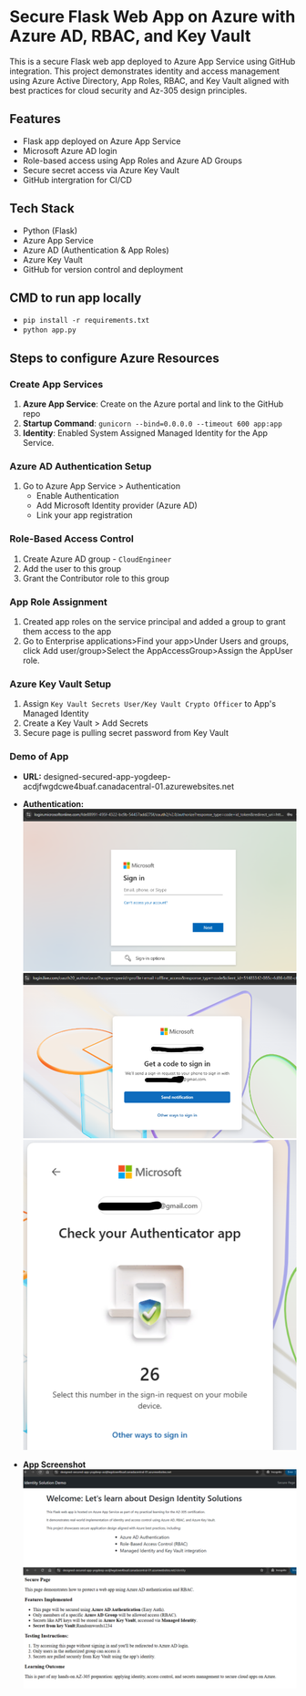 # Secure Flask Web App on Azure with Azure AD, RBAC, and Key Vault
 This is a secure Flask web app deployed to Azure App Service using GitHub integration. This project demonstrates identity and access management using Azure Active Directory, App Roles, RBAC, and Key Vault aligned with best practices for cloud security and Az-305 design principles.

## Features 
- Flask app deployed on Azure App Service
- Microsoft Azure AD login
- Role-based access using App Roles and Azure AD Groups
- Secure secret access via Azure Key Vault
- GitHub intergration for CI/CD

## Tech Stack 
- Python (Flask)
- Azure App Service
- Azure AD (Authentication & App Roles)
- Azure Key Vault
- GitHub for version control and deployment

## CMD to run app locally 
-  `pip install -r requirements.txt`
-  `python app.py`

## Steps to configure Azure Resources 
  ### Create App Services
   1. **Azure App Service**: Create on the Azure portal and link to the GitHub repo
   2. **Startup Command**: `gunicorn --bind=0.0.0.0 --timeout 600 app:app`
   3. **Identity**: Enabled System Assigned Managed Identity for the App Service.
  ### Azure AD Authentication Setup 
   1. Go to Azure App Service > Authentication
       - Enable Authentication
       - Add Microsoft Identity provider (Azure AD)
       - Link your app registration
  ### Role-Based Access Control 
   1. Create Azure AD group - `CloudEngineer` 
   2. Add the user to this group 
   3. Grant the Contributor role to this group
  ### App Role Assignment 
   1. Created app roles on the service principal and added a group to grant them access to the app
   2. Go to Enterprise applications>Find your app>Under Users and groups, click Add user/group>Select the AppAccessGroup>Assign the AppUser role.
  ### Azure Key Vault Setup 
   1. Assign `Key Vault Secrets User/Key Vault Crypto Officer` to App's Managed Identity
   2. Create a Key Vault > Add Secrets 
   3. Secure page is pulling secret password from Key Vault

### Demo of App

- **URL:** designed-secured-app-yogdeep-acdjfwgdcwe4buaf.canadacentral-01.azurewebsites.net

- **Authentication:**
![alt text](images/image.png)
![alt text](images/image-1.png)
![alt text](images/image-2.png)

- **App Screenshot**
![alt text](images/image-3.png)
![alt text](images/image-4.png)

       

    